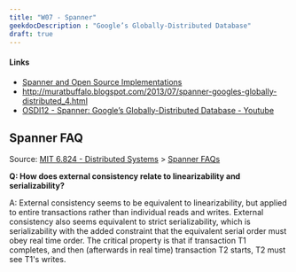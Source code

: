 ```yaml
---
title: "W07 - Spanner"
geekdocDescription : "Google’s Globally-Distributed Database"
draft: true
---
```


#### Links

* [Spanner and Open Source Implementations](https://www.binwang.me/2018-07-29-A-Review-on-Spanner-and-Open-Source-Implementations.html)
* http://muratbuffalo.blogspot.com/2013/07/spanner-googles-globally-distributed_4.html
* [OSDI12 - Spanner: Google’s Globally-Distributed Database - Youtube](https://www.youtube.com/watch?v=C75kpQszAjs)

## Spanner FAQ

Source: <a href="https://pdos.csail.mit.edu/6.824/schedule.html" target="_blank">MIT 6.824 - Distributed Systems</a> > <a href="https://pdos.csail.mit.edu/6.824/papers/spanner-faq.txt" target="_blank">Spanner FAQs</a>

**Q: How does external consistency relate to linearizability and serializability?**

A: External consistency seems to be equivalent to linearizability, but applied to entire transactions rather than individual reads and writes. External consistency also seems equivalent to strict serializability, which is serializability with the added constraint that the equivalent serial order must obey real time order. The critical property is that if transaction T1 completes, and then (afterwards in real time) transaction T2 starts, T2 must see T1's writes.



